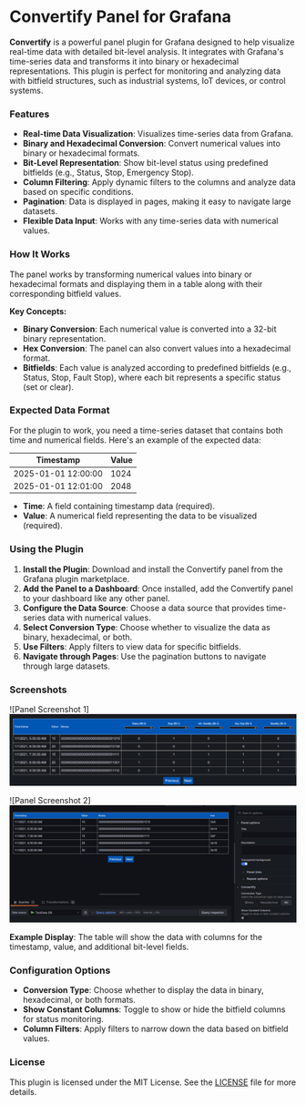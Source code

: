 # Convertify Panel for Grafana

**Convertify** is a powerful panel plugin for Grafana designed to help visualize real-time data with detailed bit-level analysis. It integrates with Grafana's time-series data and transforms it into binary or hexadecimal representations. This plugin is perfect for monitoring and analyzing data with bitfield structures, such as industrial systems, IoT devices, or control systems.

### Features

- **Real-time Data Visualization**: Visualizes time-series data from Grafana.
- **Binary and Hexadecimal Conversion**: Convert numerical values into binary or hexadecimal formats.
- **Bit-Level Representation**: Show bit-level status using predefined bitfields (e.g., Status, Stop, Emergency Stop).
- **Column Filtering**: Apply dynamic filters to the columns and analyze data based on specific conditions.
- **Pagination**: Data is displayed in pages, making it easy to navigate large datasets.
- **Flexible Data Input**: Works with any time-series data with numerical values.

### How It Works

The panel works by transforming numerical values into binary or hexadecimal formats and displaying them in a table along with their corresponding bitfield values. 

**Key Concepts:**
- **Binary Conversion**: Each numerical value is converted into a 32-bit binary representation.
- **Hex Conversion**: The panel can also convert values into a hexadecimal format.
- **Bitfields**: Each value is analyzed according to predefined bitfields (e.g., Status, Stop, Fault Stop), where each bit represents a specific status (set or clear).

### Expected Data Format

For the plugin to work, you need a time-series dataset that contains both time and numerical fields. Here's an example of the expected data:

| Timestamp           | Value |
|---------------------|-------|
| 2025-01-01 12:00:00 | 1024  |
| 2025-01-01 12:01:00 | 2048  |

- **Time**: A field containing timestamp data (required).
- **Value**: A numerical field representing the data to be visualized (required).
  
### Using the Plugin

1. **Install the Plugin**: Download and install the Convertify panel from the Grafana plugin marketplace.
2. **Add the Panel to a Dashboard**: Once installed, add the Convertify panel to your dashboard like any other panel.
3. **Configure the Data Source**: Choose a data source that provides time-series data with numerical values.
4. **Select Conversion Type**: Choose whether to visualize the data as binary, hexadecimal, or both.
5. **Use Filters**: Apply filters to view data for specific bitfields.
6. **Navigate through Pages**: Use the pagination buttons to navigate through large datasets.

### Screenshots

![Panel Screenshot 1] ![alt text](https://github.com/shabuddinshaik/monitorcloudops-convertify-panel/blob/main/src/img/screenshot1.png)

![Panel Screenshot 2] ![alt text](https://github.com/shabuddinshaik/monitorcloudops-convertify-panel/blob/main/src/img/screenshot2.png)


**Example Display**: The table will show the data with columns for the timestamp, value, and additional bit-level fields. 

### Configuration Options

- **Conversion Type**: Choose whether to display the data in binary, hexadecimal, or both formats.
- **Show Constant Columns**: Toggle to show or hide the bitfield columns for status monitoring.
- **Column Filters**: Apply filters to narrow down the data based on bitfield values.

### License

This plugin is licensed under the MIT License. See the [LICENSE](https://github.com/shabuddinshaik/monitorcloudops-convertify-panel/blob/main/LICENSE) file for more details.


